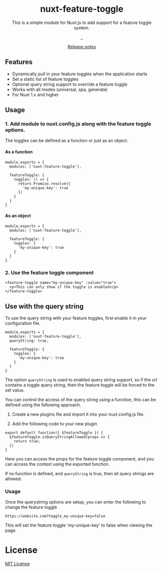 <h1 align="center">nuxt-feature-toggle</h1>
<p align="center">This is a simple module for Nuxt.js to add support for a feature toggle system.</p>

<p align="center">
  <a href="https://standardjs.com">
    <img alt="" src="https://img.shields.io/badge/code_style-standard-brightgreen.svg?style=flat-square">
  </a>
  <a href="https://www.npmjs.com/package/nuxt-feature-toggle">
    <img alt="" src="https://img.shields.io/npm/v/nuxt-feature-toggle/latest.svg?style=flat-square">
  </a>
  <a href="https://www.npmjs.com/package/nuxt-feature-toggle">
    <img alt="" src="https://img.shields.io/npm/dt/nuxt-feature-toggle.svg?style=flat-square">
  </a>
</p>

<p align="center">
  <a href="./CHANGELOG.md">Release notes</a>
</p>

## Features
- Dynamically pull in your feature toggles when the application starts
- Set a static list of feature toggles
- Optional query string support to override a feature toggle
- Works with all modes (universal, spa, generate)
- For Nuxt 1.x and higher

## Usage

### 1. Add module to nuxt.config.js along with the feature toggle options.

The toggles can be defined as a function or just as an object.

#### As a function
```
module.exports = {
  modules: ['nuxt-feature-toggle'],

  featureToggle: {
    toggles: () => {
      return Promise.resolve({
        'my-unique-key': true
      })
    }
  }
}
```

#### As an object
```
module.exports = {
  modules: ['nuxt-feature-toggle'],

  featureToggle: {
    toggles: {
      'my-unique-key': true
    }
  }
}
```

### 2. Use the feature toggle component

```
<feature-toggle name="my-unique-key" :value="true">
  <p>This can only show if the toggle is enabled</p>
</feature-toggle>
```

## Use with the query string

To use the query string with your feature toggles, first enable it in your configuration file.

```
module.exports = {
  modules: ['nuxt-feature-toggle'],
  queryString: true,

  featureToggle: {
    toggles: {
      'my-unique-key': true
    }
  }
}
```

The option `queryString` is used to enabled query string support, so if the url contains a toggle query string, then the feature toggle will be forced to the set value.

You can control the access of the query string using a function, this can be defined using the following approach.

1. Create a new plugins file and import it into your nuxt.config.js file.

2. Add the following code to your new plugin

```
export default function({ $featureToggle }) {
  $featureToggle.isQueryStringAllowed(props => {
    return true;
  })
}
```

Here you can access the props for the feature toggle component, and you can access the context using the exported function.

If no function is defined, and `queryString` is true, then all query strings are allowed.

### Usage

Once the querystring options are setup, you can enter the following to change the feature toggle

```
https://website.com?toggle_my-unique-key=false
```

This will set the feature toggle 'my-unique-key' to false when viewing the page.

# License

<a href="./LICENSE">MIT License</a>